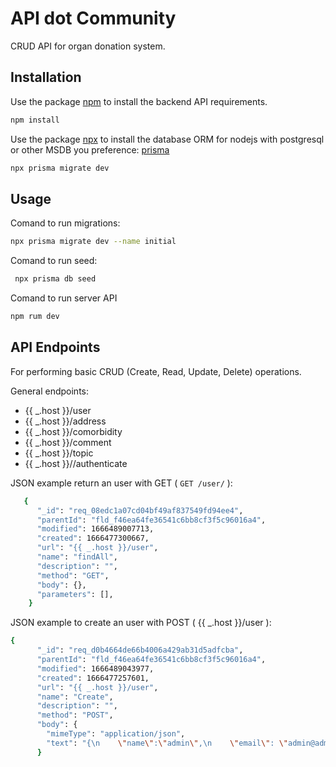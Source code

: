 # API dot Community

CRUD API for organ donation system.

## Installation

Use the package [npm](https://https://www.npmjs.com/) to install the backend API requirements.

```bash
npm install 
```
Use the package [npx](https://https://www.npmjs.com/) to install the database ORM for nodejs with postgresql or other MSDB you preference: [prisma](https://www.prisma.io/)

```bash
npx prisma migrate dev
```
## Usage

Comand to run migrations:
```bash
npx prisma migrate dev --name initial
```
Comand to run seed:
```bash
 npx prisma db seed
```
Comand to run server API
```bash
npm rum dev
```

## API Endpoints

For performing basic CRUD (Create, Read, Update, Delete) operations.

General endpoints:

<ul>
  <li>{{ _.host }}/user</li>
  <li>{{ _.host }}/address</li>
  <li>{{ _.host }}/comorbidity</li>
  <li>{{ _.host }}/comment</li>
  <li>{{ _.host }}/topic</li>
  <li>{{ _.host }}//authenticate</li>
</ul>


JSON example return an user with GET ( `GET /user/` ): 

```bash
   {
      "_id": "req_08edc1a07cd04bf49af837549fd94ee4",
      "parentId": "fld_f46ea64fe36541c6bb8cf3f5c96016a4",
      "modified": 1666489007713,
      "created": 1666477300667,
      "url": "{{ _.host }}/user",
      "name": "findAll",
      "description": "",
      "method": "GET",
      "body": {},
      "parameters": [],
    }
```
JSON example to create an user with POST ( {{ _.host }}/user ): 
```bash
{
      "_id": "req_d0b4664de66b4006a429ab31d5adfcba",
      "parentId": "fld_f46ea64fe36541c6bb8cf3f5c96016a4",
      "modified": 1666489043977,
      "created": 1666477257601,
      "url": "{{ _.host }}/user",
      "name": "Create",
      "description": "",
      "method": "POST",
      "body": {
        "mimeType": "application/json",
        "text": "{\n    \"name\":\"admin\",\n    \"email\": \"admin@admin\",\n    \"birthDate\": \"2020-10-12\",\n    \"cellPhone\": \"88888888\",\n    \"password\": \"admin\",\n    \"userTypeId\": 1,\n    \"organUser\": [{\"organId\": 1}],\n    \"address\": {\n        \"address\":\"teste2\",\n        \"cep\": \"6200000\",\n        \"number\": 1,\n        \"complement\": \"asdasd\",\n        \"district\": \"teste\",\n        \"city\": \"teste\",\n        \"uf\": \"teste\"\n    }\n}"
      }
```

 
